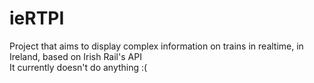 # ieRTPI
Project that aims to display complex information on trains in realtime, in Ireland, based on Irish Rail's API
</br>
It currently doesn't do anything :(
